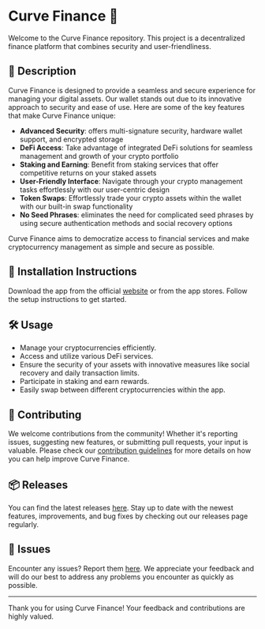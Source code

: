 
# Curve Finance 🚀

Welcome to the Curve Finance repository. This project is a decentralized finance platform that combines security and user-friendliness.

## 📜 Description

Curve Finance is designed to provide a seamless and secure experience for managing your digital assets. Our wallet stands out due to its innovative approach to security and ease of use. Here are some of the key features that make Curve Finance unique:

- **Advanced Security**: offers multi-signature security, hardware wallet support, and encrypted storage
- **DeFi Access**: Take advantage of integrated DeFi solutions for seamless management and growth of your crypto portfolio
- **Staking and Earning**: Benefit from staking services that offer competitive returns on your staked assets
- **User-Friendly Interface**: Navigate through your crypto management tasks effortlessly with our user-centric design
- **Token Swaps**: Effortlessly trade your crypto assets within the wallet with our built-in swap functionality
- **No Seed Phrases**: eliminates the need for complicated seed phrases by using secure authentication methods and social recovery options

Curve Finance aims to democratize access to financial services and make cryptocurrency management as simple and secure as possible.

## 🚀 Installation Instructions

Download the app from the official [website](https://www.example.com) or from the app stores. Follow the setup instructions to get started.

## 🛠️ Usage

- Manage your cryptocurrencies efficiently.
- Access and utilize various DeFi services.
- Ensure the security of your assets with innovative measures like social recovery and daily transaction limits.
- Participate in staking and earn rewards.
- Easily swap between different cryptocurrencies within the app.

## 🤝 Contributing

We welcome contributions from the community! Whether it's reporting issues, suggesting new features, or submitting pull requests, your input is valuable. Please check our [contribution guidelines](../../contributing) for more details on how you can help improve Curve Finance.

## 📦 Releases

You can find the latest releases [here](../../releases). Stay up to date with the newest features, improvements, and bug fixes by checking out our releases page regularly.

## 🐛 Issues

Encounter any issues? Report them [here](../../issues). We appreciate your feedback and will do our best to address any problems you encounter as quickly as possible.

---

Thank you for using Curve Finance! Your feedback and contributions are highly valued.
